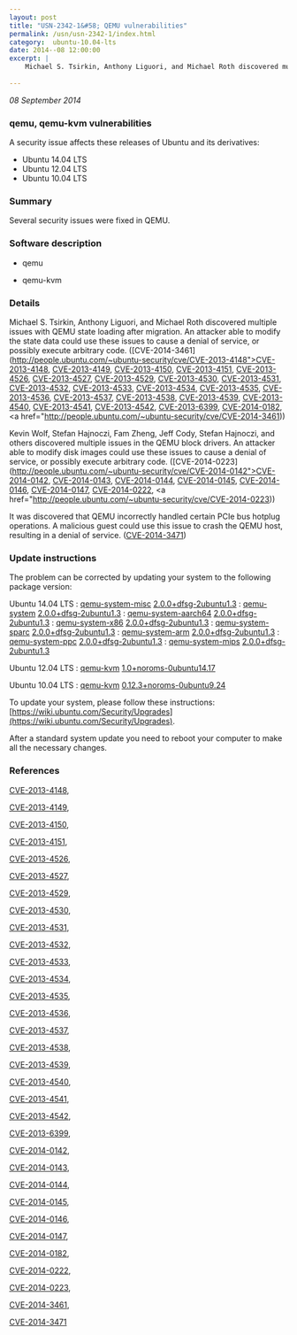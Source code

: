 ```yaml
---
layout: post
title: "USN-2342-1&#58; QEMU vulnerabilities"
permalink: /usn/usn-2342-1/index.html
category:  ubuntu-10.04-lts
date: 2014--08 12:00:00
excerpt: |
    Michael S. Tsirkin, Anthony Liguori, and Michael Roth discovered multiple issues with QEMU state loading after migration. An attacker able to modify the state data could use these issues to cause a denial of service, or possibly execute arbitrary code. ([CVE-2014-3461](http://people.ubuntu.com/~ubuntu-security/cve/CVE-2013-4148">CVE-2013-4148</a>, <a href="http://people.ubuntu.com/~ubuntu-security/cve/CVE-2013-4149">CVE-2013-4149</a>, <a href="http://people.ubuntu.com/~ubuntu-security/cve/CVE-2013-4150">CVE-2013-4150</a>, <a href="http://people.ubuntu.com/~ubuntu-security/cve/CVE-2013-4151">CVE-2013-4151</a>, <a href="http://people.ubuntu.com/~ubuntu-security/cve/CVE-2013-4526">CVE-2013-4526</a>, <a href="http://people.ubuntu.com/~ubuntu-security/cve/CVE-2013-4527">CVE-2013-4527</a>, <a href="http://people.ubuntu.com/~ubuntu-security/cve/CVE-2013-4529">CVE-2013-4529</a>, <a href="http://people.ubuntu.com/~ubuntu-security/cve/CVE-2013-4530">CVE-2013-4530</a>, <a href="http://people.ubuntu.com/~ubuntu-security/cve/CVE-2013-4531">CVE-2013-4531</a>, <a href="http://people.ubuntu.com/~ubuntu-security/cve/CVE-2013-4532">CVE-2013-4532</a>, <a href="http://people.ubuntu.com/~ubuntu-security/cve/CVE-2013-4533">CVE-2013-4533</a>, <a href="http://people.ubuntu.com/~ubuntu-security/cve/CVE-2013-4534">CVE-2013-4534</a>, <a href="http://people.ubuntu.com/~ubuntu-security/cve/CVE-2013-4535">CVE-2013-4535</a>, <a href="http://people.ubuntu.com/~ubuntu-security/cve/CVE-2013-4536">CVE-2013-4536</a>, <a href="http://people.ubuntu.com/~ubuntu-security/cve/CVE-2013-4537">CVE-2013-4537</a>, <a href="http://people.ubuntu.com/~ubuntu-security/cve/CVE-2013-4538">CVE-2013-4538</a>, <a href="http://people.ubuntu.com/~ubuntu-security/cve/CVE-2013-4539">CVE-2013-4539</a>, <a href="http://people.ubuntu.com/~ubuntu-security/cve/CVE-2013-4540">CVE-2013-4540</a>, <a href="http://people.ubuntu.com/~ubuntu-security/cve/CVE-2013-4541">CVE-2013-4541</a>, <a href="http://people.ubuntu.com/~ubuntu-security/cve/CVE-2013-4542">CVE-2013-4542</a>, <a href="http://people.ubuntu.com/~ubuntu-security/cve/CVE-2013-6399">CVE-2013-6399</a>, <a href="http://people.ubuntu.com/~ubuntu-security/cve/CVE-2014-0182">CVE-2014-0182</a>, <a href="http://people.ubuntu.com/~ubuntu-security/cve/CVE-2014-3461))
    
--- 
```

 
 

*08 September 2014*

### qemu, qemu-kvm vulnerabilities

A security issue affects these releases of Ubuntu and its derivatives:

* Ubuntu 14.04 LTS
* Ubuntu 12.04 LTS
* Ubuntu 10.04 LTS

### Summary

Several security issues were fixed in QEMU. 

### Software description

* qemu 

* qemu-kvm 

### Details

Michael S. Tsirkin, Anthony Liguori, and Michael Roth discovered multiple issues with QEMU state loading after migration. An attacker able to modify the state data could use these issues to cause a denial of service, or possibly execute arbitrary code. ([CVE-2014-3461](http://people.ubuntu.com/~ubuntu-security/cve/CVE-2013-4148">CVE-2013-4148</a>, <a href="http://people.ubuntu.com/~ubuntu-security/cve/CVE-2013-4149">CVE-2013-4149</a>, <a href="http://people.ubuntu.com/~ubuntu-security/cve/CVE-2013-4150">CVE-2013-4150</a>, <a href="http://people.ubuntu.com/~ubuntu-security/cve/CVE-2013-4151">CVE-2013-4151</a>, <a href="http://people.ubuntu.com/~ubuntu-security/cve/CVE-2013-4526">CVE-2013-4526</a>, <a href="http://people.ubuntu.com/~ubuntu-security/cve/CVE-2013-4527">CVE-2013-4527</a>, <a href="http://people.ubuntu.com/~ubuntu-security/cve/CVE-2013-4529">CVE-2013-4529</a>, <a href="http://people.ubuntu.com/~ubuntu-security/cve/CVE-2013-4530">CVE-2013-4530</a>, <a href="http://people.ubuntu.com/~ubuntu-security/cve/CVE-2013-4531">CVE-2013-4531</a>, <a href="http://people.ubuntu.com/~ubuntu-security/cve/CVE-2013-4532">CVE-2013-4532</a>, <a href="http://people.ubuntu.com/~ubuntu-security/cve/CVE-2013-4533">CVE-2013-4533</a>, <a href="http://people.ubuntu.com/~ubuntu-security/cve/CVE-2013-4534">CVE-2013-4534</a>, <a href="http://people.ubuntu.com/~ubuntu-security/cve/CVE-2013-4535">CVE-2013-4535</a>, <a href="http://people.ubuntu.com/~ubuntu-security/cve/CVE-2013-4536">CVE-2013-4536</a>, <a href="http://people.ubuntu.com/~ubuntu-security/cve/CVE-2013-4537">CVE-2013-4537</a>, <a href="http://people.ubuntu.com/~ubuntu-security/cve/CVE-2013-4538">CVE-2013-4538</a>, <a href="http://people.ubuntu.com/~ubuntu-security/cve/CVE-2013-4539">CVE-2013-4539</a>, <a href="http://people.ubuntu.com/~ubuntu-security/cve/CVE-2013-4540">CVE-2013-4540</a>, <a href="http://people.ubuntu.com/~ubuntu-security/cve/CVE-2013-4541">CVE-2013-4541</a>, <a href="http://people.ubuntu.com/~ubuntu-security/cve/CVE-2013-4542">CVE-2013-4542</a>, <a href="http://people.ubuntu.com/~ubuntu-security/cve/CVE-2013-6399">CVE-2013-6399</a>, <a href="http://people.ubuntu.com/~ubuntu-security/cve/CVE-2014-0182">CVE-2014-0182</a>, <a href="http://people.ubuntu.com/~ubuntu-security/cve/CVE-2014-3461))

Kevin Wolf, Stefan Hajnoczi, Fam Zheng, Jeff Cody, Stefan Hajnoczi, and others discovered multiple issues in the QEMU block drivers. An attacker able to modify disk images could use these issues to cause a denial of service, or possibly execute arbitrary code. ([CVE-2014-0223](http://people.ubuntu.com/~ubuntu-security/cve/CVE-2014-0142">CVE-2014-0142</a>, <a href="http://people.ubuntu.com/~ubuntu-security/cve/CVE-2014-0143">CVE-2014-0143</a>, <a href="http://people.ubuntu.com/~ubuntu-security/cve/CVE-2014-0144">CVE-2014-0144</a>, <a href="http://people.ubuntu.com/~ubuntu-security/cve/CVE-2014-0145">CVE-2014-0145</a>, <a href="http://people.ubuntu.com/~ubuntu-security/cve/CVE-2014-0146">CVE-2014-0146</a>, <a href="http://people.ubuntu.com/~ubuntu-security/cve/CVE-2014-0147">CVE-2014-0147</a>, <a href="http://people.ubuntu.com/~ubuntu-security/cve/CVE-2014-0222">CVE-2014-0222</a>, <a href="http://people.ubuntu.com/~ubuntu-security/cve/CVE-2014-0223))

It was discovered that QEMU incorrectly handled certain PCIe bus hotplug operations. A malicious guest could use this issue to crash the QEMU host, resulting in a denial of service. ([CVE-2014-3471](http://people.ubuntu.com/~ubuntu-security/cve/CVE-2014-3471)) 

### Update instructions

The problem can be corrected by updating your system to the following package version:

Ubuntu 14.04 LTS
 : [qemu-system-misc](https://launchpad.net/ubuntu/+source/qemu) <span> [2.0.0+dfsg-2ubuntu1.3](https://launchpad.net/ubuntu/+source/qemu/2.0.0+dfsg-2ubuntu1.3) </span> 
 : [qemu-system](https://launchpad.net/ubuntu/+source/qemu) <span> [2.0.0+dfsg-2ubuntu1.3](https://launchpad.net/ubuntu/+source/qemu/2.0.0+dfsg-2ubuntu1.3) </span> 
 : [qemu-system-aarch64](https://launchpad.net/ubuntu/+source/qemu) <span> [2.0.0+dfsg-2ubuntu1.3](https://launchpad.net/ubuntu/+source/qemu/2.0.0+dfsg-2ubuntu1.3) </span> 
 : [qemu-system-x86](https://launchpad.net/ubuntu/+source/qemu) <span> [2.0.0+dfsg-2ubuntu1.3](https://launchpad.net/ubuntu/+source/qemu/2.0.0+dfsg-2ubuntu1.3) </span> 
 : [qemu-system-sparc](https://launchpad.net/ubuntu/+source/qemu) <span> [2.0.0+dfsg-2ubuntu1.3](https://launchpad.net/ubuntu/+source/qemu/2.0.0+dfsg-2ubuntu1.3) </span> 
 : [qemu-system-arm](https://launchpad.net/ubuntu/+source/qemu) <span> [2.0.0+dfsg-2ubuntu1.3](https://launchpad.net/ubuntu/+source/qemu/2.0.0+dfsg-2ubuntu1.3) </span> 
 : [qemu-system-ppc](https://launchpad.net/ubuntu/+source/qemu) <span> [2.0.0+dfsg-2ubuntu1.3](https://launchpad.net/ubuntu/+source/qemu/2.0.0+dfsg-2ubuntu1.3) </span> 
 : [qemu-system-mips](https://launchpad.net/ubuntu/+source/qemu) <span> [2.0.0+dfsg-2ubuntu1.3](https://launchpad.net/ubuntu/+source/qemu/2.0.0+dfsg-2ubuntu1.3) </span> 

Ubuntu 12.04 LTS
 : [qemu-kvm](https://launchpad.net/ubuntu/+source/qemu-kvm) <span> [1.0+noroms-0ubuntu14.17](https://launchpad.net/ubuntu/+source/qemu-kvm/1.0+noroms-0ubuntu14.17) </span> 

Ubuntu 10.04 LTS
 : [qemu-kvm](https://launchpad.net/ubuntu/+source/qemu-kvm) <span> [0.12.3+noroms-0ubuntu9.24](https://launchpad.net/ubuntu/+source/qemu-kvm/0.12.3+noroms-0ubuntu9.24) </span> 

To update your system, please follow these instructions: [https://wiki.ubuntu.com/Security/Upgrades](https://wiki.ubuntu.com/Security/Upgrades).

After a standard system update you need to reboot your computer to make all the necessary changes. 

### References

 
 [CVE-2013-4148](http://people.ubuntu.com/~ubuntu-security/cve/CVE-2013-4148), 

 [CVE-2013-4149](http://people.ubuntu.com/~ubuntu-security/cve/CVE-2013-4149), 

 [CVE-2013-4150](http://people.ubuntu.com/~ubuntu-security/cve/CVE-2013-4150), 

 [CVE-2013-4151](http://people.ubuntu.com/~ubuntu-security/cve/CVE-2013-4151), 

 [CVE-2013-4526](http://people.ubuntu.com/~ubuntu-security/cve/CVE-2013-4526), 

 [CVE-2013-4527](http://people.ubuntu.com/~ubuntu-security/cve/CVE-2013-4527), 

 [CVE-2013-4529](http://people.ubuntu.com/~ubuntu-security/cve/CVE-2013-4529), 

 [CVE-2013-4530](http://people.ubuntu.com/~ubuntu-security/cve/CVE-2013-4530), 

 [CVE-2013-4531](http://people.ubuntu.com/~ubuntu-security/cve/CVE-2013-4531), 

 [CVE-2013-4532](http://people.ubuntu.com/~ubuntu-security/cve/CVE-2013-4532), 

 [CVE-2013-4533](http://people.ubuntu.com/~ubuntu-security/cve/CVE-2013-4533), 

 [CVE-2013-4534](http://people.ubuntu.com/~ubuntu-security/cve/CVE-2013-4534), 

 [CVE-2013-4535](http://people.ubuntu.com/~ubuntu-security/cve/CVE-2013-4535), 

 [CVE-2013-4536](http://people.ubuntu.com/~ubuntu-security/cve/CVE-2013-4536), 

 [CVE-2013-4537](http://people.ubuntu.com/~ubuntu-security/cve/CVE-2013-4537), 

 [CVE-2013-4538](http://people.ubuntu.com/~ubuntu-security/cve/CVE-2013-4538), 

 [CVE-2013-4539](http://people.ubuntu.com/~ubuntu-security/cve/CVE-2013-4539), 

 [CVE-2013-4540](http://people.ubuntu.com/~ubuntu-security/cve/CVE-2013-4540), 

 [CVE-2013-4541](http://people.ubuntu.com/~ubuntu-security/cve/CVE-2013-4541), 

 [CVE-2013-4542](http://people.ubuntu.com/~ubuntu-security/cve/CVE-2013-4542), 

 [CVE-2013-6399](http://people.ubuntu.com/~ubuntu-security/cve/CVE-2013-6399), 

 [CVE-2014-0142](http://people.ubuntu.com/~ubuntu-security/cve/CVE-2014-0142), 

 [CVE-2014-0143](http://people.ubuntu.com/~ubuntu-security/cve/CVE-2014-0143), 

 [CVE-2014-0144](http://people.ubuntu.com/~ubuntu-security/cve/CVE-2014-0144), 

 [CVE-2014-0145](http://people.ubuntu.com/~ubuntu-security/cve/CVE-2014-0145), 

 [CVE-2014-0146](http://people.ubuntu.com/~ubuntu-security/cve/CVE-2014-0146), 

 [CVE-2014-0147](http://people.ubuntu.com/~ubuntu-security/cve/CVE-2014-0147), 

 [CVE-2014-0182](http://people.ubuntu.com/~ubuntu-security/cve/CVE-2014-0182), 

 [CVE-2014-0222](http://people.ubuntu.com/~ubuntu-security/cve/CVE-2014-0222), 

 [CVE-2014-0223](http://people.ubuntu.com/~ubuntu-security/cve/CVE-2014-0223), 

 [CVE-2014-3461](http://people.ubuntu.com/~ubuntu-security/cve/CVE-2014-3461), 

 [CVE-2014-3471](http://people.ubuntu.com/~ubuntu-security/cve/CVE-2014-3471)
 

